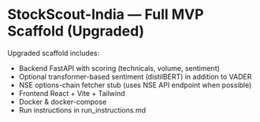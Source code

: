 # StockScout-India — Full MVP Scaffold (Upgraded)

Upgraded scaffold includes:
- Backend FastAPI with scoring (technicals, volume, sentiment)
- Optional transformer-based sentiment (distilBERT) in addition to VADER
- NSE options-chain fetcher stub (uses NSE API endpoint when possible)
- Frontend React + Vite + Tailwind
- Docker & docker-compose
- Run instructions in run_instructions.md
